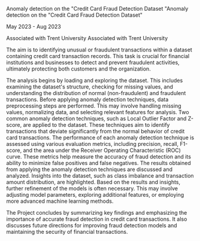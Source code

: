 Anomaly detection on the "Credit Card Fraud Detection Dataset "Anomaly detection on the "Credit Card Fraud Detection Dataset"

May 2023 - Aug 2023 

Associated with Trent University Associated with Trent University

The aim is to identifying unusual or fraudulent transactions within a dataset containing credit card transaction records. This task is crucial for financial institutions and businesses to detect and prevent fraudulent activities, ultimately protecting both customers and the organization. 

The analysis begins by loading and exploring the dataset. This includes examining the dataset's structure, checking for missing values, and understanding the distribution of normal (non-fraudulent) and fraudulent transactions. Before applying anomaly detection techniques, data preprocessing steps are performed. This may involve handling missing values, normalizing data, and selecting relevant features for analysis. Two common anomaly detection techniques, such as Local Outlier Factor and Z-score, are applied to the dataset. These techniques aim to identify transactions that deviate significantly from the normal behavior of credit card transactions. The performance of each anomaly detection technique is assessed using various evaluation metrics, including precision, recall, F1-score, and the area under the Receiver Operating Characteristic (ROC) curve. These metrics help measure the accuracy of fraud detection and its ability to minimize false positives and false negatives. The results obtained from applying the anomaly detection techniques are discussed and analyzed. Insights into the dataset, such as class imbalance and transaction amount distribution, are highlighted. Based on the results and insights, further refinement of the models is often necessary. This may involve adjusting model parameters, exploring additional features, or employing more advanced machine learning methods.

The Project concludes by summarizing key findings and emphasizing the importance of accurate fraud detection in credit card transactions. It also discusses future directions for improving fraud detection models and maintaining the security of financial transactions.